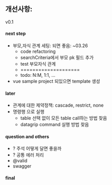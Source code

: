 
## 개선사항:
v0.1

#### next step
* 부모,자식 관계 세팅: 되면 좋음: ~03.26
  * code refactoring
  * searchCriteria에서 부모 pk 필드 추가
  * test 부모자식 관계
  * ====================
  * todo: N:M, 1:1, ...
* vue sample project 되있으면 template 생성

#### later
* 관계에 대한 제약정책: cascade, restrict, none
* 명령행 으로 실행
  * table 선택 없이 모든 table call하는 방법 찾음
  * datagrip command 실행 방법 찾음
  
#### question and others
* ? 주석 어떻게 달면 좋을까
* ? 공통 에러 처리
* @valid
* swagger

#### final

